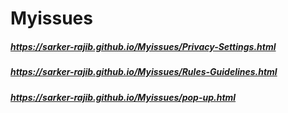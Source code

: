 # Myissues

##### https://sarker-rajib.github.io/Myissues/Privacy-Settings.html
##### https://sarker-rajib.github.io/Myissues/Rules-Guidelines.html
##### https://sarker-rajib.github.io/Myissues/pop-up.html
